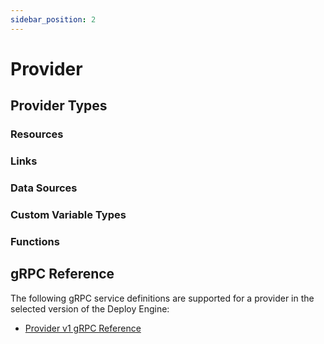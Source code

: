 ```yaml
---
sidebar_position: 2
---
```

# Provider

## Provider Types

### Resources

### Links

### Data Sources

### Custom Variable Types

### Functions

## gRPC Reference

The following gRPC service definitions are supported for a provider in the selected version of the Deploy Engine:

- [Provider v1 gRPC Reference](https://github.com/two-hundred/celerity/tree/main/libs/deploy-engine/plugin/providerserverv1/provider.proto)
